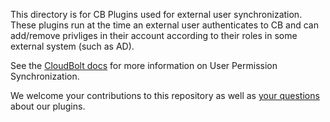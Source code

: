 This directory is for CB Plugins used for external user synchronization.  These plugins run at the time an external user authenticates to CB and can add/remove privliges in their account according to their roles in some external system (such as AD).

See the [CloudBolt docs](http://docs.cloudbolt.io/) for more information on User Permission Synchronization.

We welcome your contributions to this repository as well as [your questions](mailto:support@cloudbolt.io) about our plugins.
